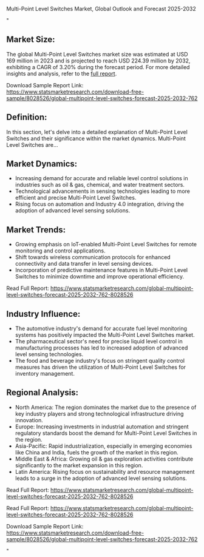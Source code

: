 Multi-Point Level Switches Market, Global Outlook and Forecast 2025-2032

"<html>
<h2>Market Size:</h2>
<p>The global Multi-Point Level Switches market size was estimated at USD 169 million in 2023 and is projected to reach USD 224.39 million by 2032, exhibiting a CAGR of 3.20% during the forecast period. For more detailed insights and analysis, refer to the <a href='https://www.statsmarketresearch.com/global-multipoint-level-switches-forecast-2025-2032-762-8028526'>full report</a>.</p>
<p>Download Sample Report Link: <a href='https://www.statsmarketresearch.com/download-free-sample/8028526/global-multipoint-level-switches-forecast-2025-2032-762'>https://www.statsmarketresearch.com/download-free-sample/8028526/global-multipoint-level-switches-forecast-2025-2032-762</a></p>

<h2>Definition:</h2>
<p>In this section, let's delve into a detailed explanation of Multi-Point Level Switches and their significance within the market dynamics. Multi-Point Level Switches are...</p>

<h2>Market Dynamics:</h2>
<ul>
  <li>Increasing demand for accurate and reliable level control solutions in industries such as oil & gas, chemical, and water treatment sectors.</li>
  <li>Technological advancements in sensing technologies leading to more efficient and precise Multi-Point Level Switches.</li>
  <li>Rising focus on automation and Industry 4.0 integration, driving the adoption of advanced level sensing solutions.</li>
</ul>

<h2>Market Trends:</h2>
<ul>
  <li>Growing emphasis on IoT-enabled Multi-Point Level Switches for remote monitoring and control applications.</li>
  <li>Shift towards wireless communication protocols for enhanced connectivity and data transfer in level sensing devices.</li>
  <li>Incorporation of predictive maintenance features in Multi-Point Level Switches to minimize downtime and improve operational efficiency.</li>
</ul>
<p>Read Full Report: <a href='https://www.statsmarketresearch.com/global-multipoint-level-switches-forecast-2025-2032-762-8028526'>https://www.statsmarketresearch.com/global-multipoint-level-switches-forecast-2025-2032-762-8028526</a></p>

<h2>Industry Influence:</h2>
<ul>
  <li>The automotive industry's demand for accurate fuel level monitoring systems has positively impacted the Multi-Point Level Switches market.</li>
  <li>The pharmaceutical sector's need for precise liquid level control in manufacturing processes has led to increased adoption of advanced level sensing technologies.</li>
  <li>The food and beverage industry's focus on stringent quality control measures has driven the utilization of Multi-Point Level Switches for inventory management.</li>
</ul>

<h2>Regional Analysis:</h2>
<ul>
  <li>North America: The region dominates the market due to the presence of key industry players and strong technological infrastructure driving innovation.</li>
  <li>Europe: Increasing investments in industrial automation and stringent regulatory standards boost the demand for Multi-Point Level Switches in the region.</li>
  <li>Asia-Pacific: Rapid industrialization, especially in emerging economies like China and India, fuels the growth of the market in this region.</li>
  <li>Middle East & Africa: Growing oil & gas exploration activities contribute significantly to the market expansion in this region.</li>
  <li>Latin America: Rising focus on sustainability and resource management leads to a surge in the adoption of advanced level sensing solutions.</li>
</ul>
<p>Read Full Report: <a href='https://www.statsmarketresearch.com/global-multipoint-level-switches-forecast-2025-2032-762-8028526'>https://www.statsmarketresearch.com/global-multipoint-level-switches-forecast-2025-2032-762-8028526</a></p>

<p>Read Full Report: <a href='https://www.statsmarketresearch.com/global-multipoint-level-switches-forecast-2025-2032-762-8028526'>https://www.statsmarketresearch.com/global-multipoint-level-switches-forecast-2025-2032-762-8028526</a></p>
<p>Download Sample Report Link: <a href='https://www.statsmarketresearch.com/download-free-sample/8028526/global-multipoint-level-switches-forecast-2025-2032-762'>https://www.statsmarketresearch.com/download-free-sample/8028526/global-multipoint-level-switches-forecast-2025-2032-762</a></p>
</html>"
